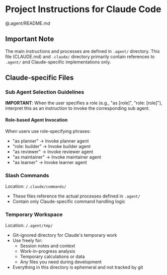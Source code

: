 # Project Instructions for Claude Code

@.agent/README.md

## Important Note

The main instructions and processes are defined in `.agent/` directory. This file (CLAUDE.md) and `.claude/`
directory primarily contain references to `.agent/` and Claude-specific implementations only.

## Claude-specific Files

### Sub Agent Selection Guidelines

**IMPORTANT**: When the user specifies a role (e.g., "as [role]", "role: [role]"), interpret this as an instruction to invoke the corresponding sub agent.

#### Role-based Agent Invocation

When users use role-specifying phrases:
- "as planner" → Invoke planner agent
- "role: builder" → Invoke builder agent  
- "as reviewer" → Invoke reviewer agent
- "as maintainer" → Invoke maintainer agent
- "as learner" → Invoke learner agent



### Slash Commands

Location: `/.claude/commands/`

- These files reference the actual processes defined in `.agent/`
- Contain only Claude-specific command handling logic

### Temporary Workspace

Location: `/.agent/tmp/`

- Git-ignored directory for Claude's temporary work
- Use freely for:
  - Session notes and context
  - Work-in-progress analysis
  - Temporary calculations or data
  - Any files you need during development
- Everything in this directory is ephemeral and not tracked by git

